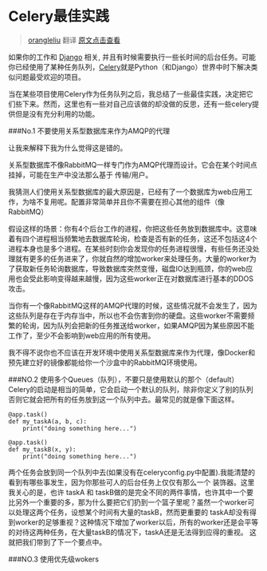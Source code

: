 ﻿Celery最佳实践
============

>[orangleliu](http://blog.csdn.net/orangleliu) 翻译  [原文点击查看](https://denibertovic.com/posts/celery-best-practices/)

 如果你的工作和 [Django](https://www.djangoproject.com/) 相关, 并且有时候需要执行一些长时间的后台任务。可能你已经使用了某种任务队列，[Celery](http://www.celeryproject.org/)就是Python（和Django）世界中时下解决类似问题最受欢迎的项目。

当在某些项目使用Celery作为任务队列之后，我总结了一些最佳实践，决定把它们些下来。然而，这里也有一些对自己应该做的却没做的反思，还有一些celery提供但是没有充分利用的功能。

###No.1  不要使用关系型数据库来作为AMQP的代理

让我来解释下我为什么觉得这是错的。

关系型数据库不像RabbitMQ一样专门作为AMQP代理而设计。它会在某个时间点挂掉，可能在生产中没法那么基于 传输/用户。

我猜测人们使用关系型数据库的最大原因是，已经有了一个数据库为web应用工作，为啥不复用呢。配置非常简单并且你不需要在担心其他的组件（像RabbitMQ）

假设这样的场景：你有4个后台工作的进程，你把这些任务放到数据库中。这意味着有四个进程相当频繁地去数据库轮询，检查是否有新的任务，这还不包括这4个进程本身也是多个进程。在某些时刻你会发现你的任务进程很慢，有些任务还没处理就有更多的任务进来了，你就自然的增加worker来处理任务。大量的worker为了获取新任务轮询数据库，导致数据库突然变慢，磁盘IO达到瓶颈，你的web应用也会受此影响变得越来越慢，因为这些worker正在对数据库进行基本的DDOS 攻击。

当你有一个像RabbitMQ这样的AMQP代理的时候，这些情况就不会发生了，因为这些队列是存在于内存当中，所以也不会伤害到你的硬盘。这些worker不需要频繁的轮询，因为队列会把新的任务推送给worker，如果AMQP因为某些原因不能工作了，至少不会影响到web应用的所有使用。

我不得不说你也不应该在开发环境中使用关系型数据库来作为代理，像Docker和预先建立好的镜像都能给你一个沙盒中的RabbitMQ环境使用。

###NO.2 使用多个Queues（队列），不要只是使用默认的那个（default）
Celery的启动是相当的简单，它会启动一个默认的队列，除非你定义了别的队列否则它就会把所有的任务放到这一个队列中去。最常见的就是像下面这样。

    @app.task()
    def my_taskA(a, b, c):
        print("doing something here...")

    @app.task()
    def my_taskB(x, y):
        print("doing something here...")

两个任务会放到同一个队列中去(如果没有在celeryconfig.py中配置).我能清楚的看到有哪些事发生，因为你那些可人的后台任务上仅仅有那么一个 装饰器。这里我关心的是，也许 taskA 和 taskB做的是完全不同的两件事情，也许其中一个要比另外一个重要的多，那为什么要把它们扔到一个篮子里呢？虽然一个worker可以处理这两个任务，设想某个时间有大量的taskB，然而更重要的 taskA却没有得到worker的足够重视？这种情况下增加了worker以后，所有的worker还是会平等的对待这两种任务，在大量taskB的情况下，taskA还是无法得到应得的重视。 这就把我们带到了下一个要点中。

###NO.3 使用优先级wokers



